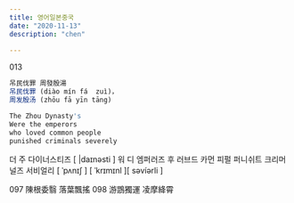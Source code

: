 ```yaml
---
title: 영어일본중국 
date: "2020-11-13"
description: "chen"

---
```

013 
```js
吊民伐罪 周發殷湯 
吊民伐罪 (diào mín fá  zuì)，  
周发殷汤 (zhōu fā yīn tāng)
```
```js
The Zhou Dynasty's
Were the emperors 
who loved common people 
punished criminals severely
```
더 주 다이너스티즈 [ |daɪnəsti ] 
워 디 엠퍼러즈 
후 러브드 카먼 피펄 
퍼니쉬트 크리머널즈 서비얼리
 [ ˈpʌnɪʃ ] [ ˈkrɪmɪnl ][ səvíərli ]

097 陳根委翳 落葉飄搖 
098 游鵾獨運 凌摩絳霄 